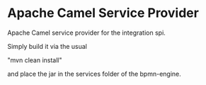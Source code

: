 Apache Camel Service Provider
====================

Apache Camel service provider for the integration spi.

Simply build it via the usual 

"mvn clean install"

and place the jar in the services folder of the bpmn-engine.
